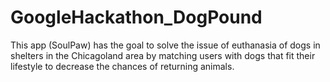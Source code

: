 # GoogleHackathon_DogPound
This app (SoulPaw) has the goal to solve the issue of euthanasia of dogs in shelters in the Chicagoland area by matching users with dogs that fit their lifestyle to decrease the chances of returning animals.
